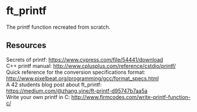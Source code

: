 # ft_printf
The printf function recreated from scratch.

## Resources
Secrets of printf: https://www.cypress.com/file/54441/download  
C++ printf manual: http://www.cplusplus.com/reference/cstdio/printf/  
Quick reference for the conversion specifications format: http://www.pixelbeat.org/programming/gcc/format_specs.html  
A 42 students blog post about ft_printf: https://medium.com/@zhang.yine/ft-printf-d95747b7aa5a  
Write your own printf in C: http://www.firmcodes.com/write-printf-function-c/  
